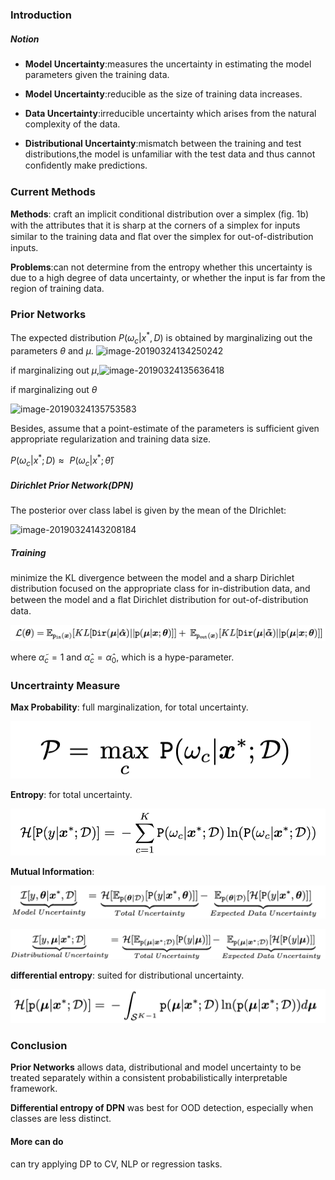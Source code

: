 

### Introduction

##### Notion

- **Model Uncertainty**:measures the uncertainty in estimating the model parameters given the training data.

- **Model Uncertainty**:reducible as the size of training data increases.

- **Data Uncertainty**:irreducible uncertainty which arises from the natural complexity of the data.

- **Distributional Uncertainty**:mismatch between the training and test distributions,the model is unfamiliar with the test data and thus cannot conﬁdently make predictions.

### Current Methods

**Methods**: craft an implicit conditional distribution over a simplex (ﬁg. 1b) with the attributes that it is sharp at the corners of a simplex for inputs similar to the training data and ﬂat over the simplex for out-of-distribution inputs.

**Problems**:can not determine from the entropy whether this uncertainty is due to a high degree of data uncertainty, or whether the input is far from the region of training data.

### Prior Networks

The expected distribution $P(\omega_c|x^*,D)$ is obtained by marginalizing out the parameters $\theta$ and $\mu​$. ![image-20190324134250242](/image-20190324134250242.png)

if marginalizing out $\mu$,![image-20190324135636418](/image-20190324135636418.png)

if marginalizing out $\theta​$

![image-20190324135753583](/image-20190324135753583.png)

Besides, assume that a point-estimate of the parameters is sufficient given appropriate regularization and training data size.

$P(\omega_c|x^*;D)​$ $\approx​$ $P(\omega_c|x^*;\hat\theta )​$

##### Dirichlet Prior Network(DPN)

The posterior over class label is given by the mean of the DIrichlet:

![image-20190324143208184](/image-20190324143208184.png)

##### Training

minimize the KL divergence between the model and a sharp Dirichlet distribution focused on the appropriate class for in-distribution data, and between the model and a ﬂat Dirichlet distribution for out-of-distribution data.

![image-20190324144651431](./images/image-20190324144651431.png)

where $\widetilde\alpha_c=1$ and $\hat\alpha_c = \hat\alpha_0$, which is a hype-parameter.

### Uncertrainty Measure

**Max Probability**: full marginalization, for total uncertainty.

![image-20190324153544283](./images/image-20190324153544283.png)

**Entropy**: for total uncertainty.

![image-20190324153629890](./images/image-20190324153629890.png)

**Mutual Information**:

![image-20190324153822738](./images/image-20190324153822738.png)

![image-20190324153853936](./images/image-20190324153853936.png)

**differential entropy**: suited for distributional uncertainty.

![image-20190324154116471](./images/image-20190324154116471.png)

### Conclusion

**Prior Networks**  allows data, distributional and model uncertainty to be treated separately within a consistent probabilistically interpretable framework.

**Differential entropy of DPN** was best for OOD detection, especially when classes are less distinct.

#### More can do

can try applying DP to CV, NLP or regression tasks.

